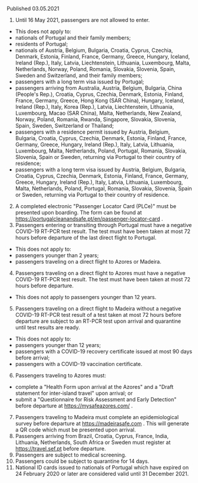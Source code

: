Published 03.05.2021
1. Until 16 May 2021, passengers are not allowed to enter.
- This does not apply to:
- nationals of Portugal and their family members;
- residents of Portugal;
- nationals of Austria, Belgium, Bulgaria, Croatia, Cyprus, Czechia, Denmark, Estonia, Finland, France, Germany, Greece, Hungary, Iceland, Ireland (Rep.), Italy, Latvia, Liechtenstein, Lithuania, Luxembourg, Malta, Netherlands, Norway, Poland, Romania, Slovakia, Slovenia, Spain, Sweden and Switzerland, and their family members;
- passengers with a long term visa issued by Portugal;
- passengers arriving from Australia, Austria, Belgium, Bulgaria, China (People's Rep.), Croatia, Cyprus, Czechia, Denmark, Estonia, Finland, France, Germany, Greece, Hong Kong (SAR China), Hungary, Iceland, Ireland (Rep.), Italy, Korea (Rep.), Latvia, Liechtenstein, Lithuania, Luxembourg, Macao (SAR China), Malta, Netherlands, New Zealand, Norway, Poland, Romania, Rwanda, Singapore, Slovakia, Slovenia, Spain, Sweden, Switzerland or Thailand;
- passengers with a residence permit issued by Austria, Belgium, Bulgaria, Croatia, Cyprus, Czechia, Denmark, Estonia, Finland, France, Germany, Greece, Hungary, Ireland (Rep.), Italy, Latvia, Lithuania, Luxembourg, Malta, Netherlands, Poland, Portugal, Romania, Slovakia, Slovenia, Spain or Sweden, returning via Portugal to their country of residence;
- passengers with a long term visa issued by Austria, Belgium, Bulgaria, Croatia, Cyprus, Czechia, Denmark, Estonia, Finland, France, Germany, Greece, Hungary, Ireland (Rep.), Italy, Latvia, Lithuania, Luxembourg, Malta, Netherlands, Poland, Portugal, Romania, Slovakia, Slovenia, Spain or Sweden, returning via Portugal to their country of residence.
2. A completed electronic "Passenger Locator Card (PLCe)" must be presented upon boarding. The form can be found at <a href="https://portugalcleanandsafe.pt/en/passenger-locator-card">https://portugalcleanandsafe.pt/en/passenger-locator-card</a> .
3. Passengers entering or transiting through Portugal must have a negative COVID-19 RT-PCR test result. The test must have been taken at most 72 hours before departure of the last direct flight to Portugal.
- This does not apply to:
- passengers younger than 2 years;
- passengers traveling on a direct flight to Azores or Madeira.
4. Passengers traveling on a direct flight to Azores must have a negative COVID-19 RT-PCR test result. The test must have been taken at most 72 hours before departure.
- This does not apply to passengers younger than 12 years.
5. Passengers traveling on a direct flight to Madeira without a negative COVID-19 RT-PCR test result of a test taken at most 72 hours before departure are subject to an RT-PCR test upon arrival and quarantine until test results are ready.
- This does not apply to:
- passengers younger than 12 years;
- passengers with a COVID-19 recovery certificate issued at most 90 days before arrival;
- passengers with a COVID-19 vaccination certificate.
6. Passengers traveling to Azores must:
- complete a "Health Form upon arrival at the Azores" and a "Draft statement for inter-island travel" upon arrival; or
- submit a "Questionnaire for Risk Assessment and Early Detection" before departure at <a href="https://mysafeazores.com/">https://mysafeazores.com/</a> .
7. Passengers traveling to Madeira must complete an epidemiological survey before departure at <a href="https://madeirasafe.com">https://madeirasafe.com</a> . This will generate a QR code which must be presented upon arrival.
8. Passengers arriving from Brazil, Croatia, Cyprus, France, India, Lithuania, Netherlands, South Africa or Sweden must register at <a href="https://travel.sef.pt">https://travel.sef.pt</a> before departure.
9. Passengers are subject to medical screening.
10. Passengers could be subject to quarantine for 14 days.
11. National ID cards issued to nationals of Portugal which have expired on 24 February 2020 or later are considered valid until 31 December 2021.

